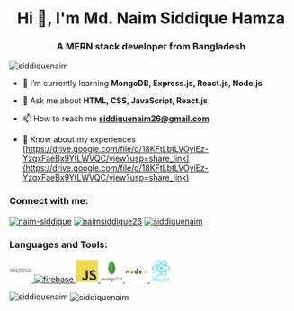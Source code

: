 <h1 align="center">Hi 👋, I'm Md. Naim Siddique Hamza</h1>
<h3 align="center">A MERN stack developer from Bangladesh</h3>

<p align="left"> <img src="https://komarev.com/ghpvc/?username=siddiquenaim&label=Profile%20views&color=0e75b6&style=flat" alt="siddiquenaim" /> </p>

- 🌱 I’m currently learning **MongoDB, Express.js, React.js, Node.js**

- 💬 Ask me about **HTML, CSS, JavaScript, React.js**

- 📫 How to reach me **siddiquenaim26@gmail.com**

- 📄 Know about my experiences [https://drive.google.com/file/d/18KFtLbtLVOyiEz-YzqxFaeBx9YtLWVQC/view?usp=share_link](https://drive.google.com/file/d/18KFtLbtLVOyiEz-YzqxFaeBx9YtLWVQC/view?usp=share_link)

<h3 align="left">Connect with me:</h3>
<p align="left">
  
<a href="https://linkedin.com/in/naim-siddique" target="blank"><img align="center" src="https://raw.githubusercontent.com/rahuldkjain/github-profile-readme-generator/master/src/images/icons/Social/linked-in-alt.svg" alt="naim-siddique" height="30" width="40" /></a>
<a href="https://fb.com/naimsiddique26" target="blank"><img align="center" src="https://raw.githubusercontent.com/rahuldkjain/github-profile-readme-generator/master/src/images/icons/Social/facebook.svg" alt="naimsiddique26" height="30" width="40" /></a>
<a href="https://instagram.com/siddiquenaim" target="blank"><img align="center" src="https://raw.githubusercontent.com/rahuldkjain/github-profile-readme-generator/master/src/images/icons/Social/instagram.svg" alt="siddiquenaim" height="30" width="40" /></a>
</p>

<h3 align="left">Languages and Tools:</h3>
<p align="left"> <a href="https://expressjs.com" target="_blank" rel="noreferrer"> <img src="https://raw.githubusercontent.com/devicons/devicon/master/icons/express/express-original-wordmark.svg" alt="express" width="40" height="40"/> </a> <a href="https://firebase.google.com/" target="_blank" rel="noreferrer"> <img src="https://www.vectorlogo.zone/logos/firebase/firebase-icon.svg" alt="firebase" width="40" height="40"/> </a> <a href="https://developer.mozilla.org/en-US/docs/Web/JavaScript" target="_blank" rel="noreferrer"> <img src="https://raw.githubusercontent.com/devicons/devicon/master/icons/javascript/javascript-original.svg" alt="javascript" width="40" height="40"/> </a> <a href="https://www.mongodb.com/" target="_blank" rel="noreferrer"> <img src="https://raw.githubusercontent.com/devicons/devicon/master/icons/mongodb/mongodb-original-wordmark.svg" alt="mongodb" width="40" height="40"/> </a> <a href="https://nodejs.org" target="_blank" rel="noreferrer"> <img src="https://raw.githubusercontent.com/devicons/devicon/master/icons/nodejs/nodejs-original-wordmark.svg" alt="nodejs" width="40" height="40"/> </a> <a href="https://reactjs.org/" target="_blank" rel="noreferrer"> <img src="https://raw.githubusercontent.com/devicons/devicon/master/icons/react/react-original-wordmark.svg" alt="react" width="40" height="40"/> </a> </p>

<p><img align="left" src="https://github-readme-stats.vercel.app/api/top-langs?username=siddiquenaim&show_icons=true&locale=en&layout=compact" alt="siddiquenaim" /></p>

<p>&nbsp;<img align="center" src="https://github-readme-stats.vercel.app/api?username=siddiquenaim&show_icons=true&locale=en" alt="siddiquenaim" /></p>


